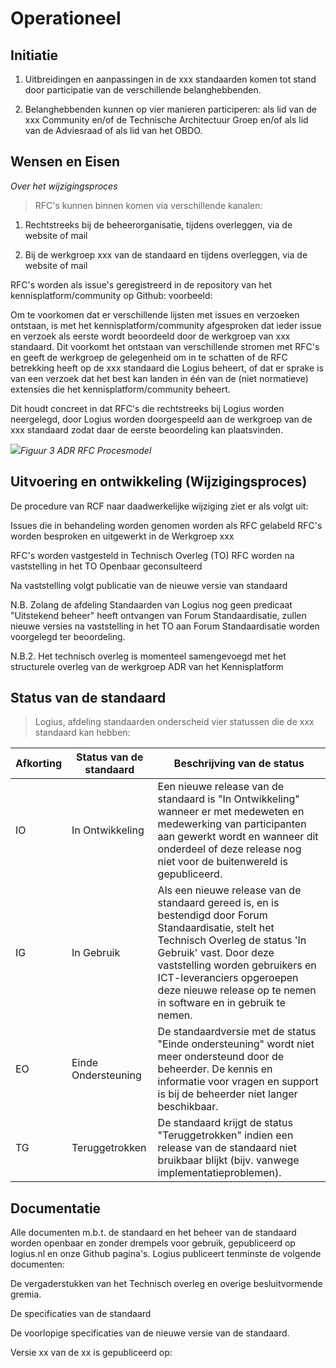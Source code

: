 # Operationeel

## Initiatie

<!-- end list -->

1.  Uitbreidingen en aanpassingen in de xxx standaarden komen tot stand
    door participatie van de verschillende belanghebbenden.

2.  Belanghebbenden kunnen op vier manieren participeren: als lid van de
    xxx Community en/of de Technische Architectuur Groep en/of als lid
    van de Adviesraad of als lid van het OBDO.

## Wensen en Eisen

_Over het wijzigingsproces_


> RFC's kunnen binnen komen via verschillende kanalen:

1.  Rechtstreeks bij de beheerorganisatie, tijdens overleggen, via de website of mail

2.  Bij de werkgroep xxx van de standaard en tijdens overleggen, via de
    website of mail

<aside class="example">
RFC's worden als issue's geregistreerd in de repository van het
kennisplatform/community op Github: voorbeeld:
<https://github.com/Geonovum/KP-APIs/issues>

Om te voorkomen dat er verschillende lijsten met issues en verzoeken
ontstaan, is met het kennisplatform/community afgesproken dat ieder
issue en verzoek als eerste wordt beoordeeld door de werkgroep van xxx
standaard. Dit voorkomt het ontstaan van verschillende stromen met
RFC's en geeft de werkgroep de gelegenheid om in te schatten of de RFC
betrekking heeft op de xxx standaard die Logius beheert, of dat er
sprake is van een verzoek dat het best kan landen in één van de (niet
normatieve) extensies die het kennisplatform/community beheert.

Dit houdt concreet in dat RFC's die rechtstreeks bij Logius worden
neergelegd, door Logius worden doorgespeeld aan de werkgroep van de
xxx standaard zodat daar de eerste beoordeling kan plaatsvinden.

![](./media/image11.png)*Figuur 3 ADR RFC Procesmodel*
</aside>

## Uitvoering en ontwikkeling (Wijzigingsproces)

<aside class="example">
De procedure van RCF naar daadwerkelijke wijziging ziet er als volgt
uit:

Issues die in behandeling worden genomen worden als RFC gelabeld RFC's
worden besproken en uitgewerkt in de Werkgroep xxx

RFC's worden vastgesteld in Technisch Overleg (TO) RFC worden na
vaststelling in het TO Openbaar geconsulteerd

Na vaststelling volgt publicatie van de nieuwe versie van standaard

N.B. Zolang de afdeling Standaarden van Logius nog geen predicaat
"Uitstekend beheer" heeft ontvangen van Forum Standaardisatie, zullen
nieuwe versies na vaststelling in het TO aan Forum Standaardisatie
worden voorgelegd ter beoordeling.

N.B.2. Het technisch overleg is momenteel samengevoegd met het
structurele overleg van de werkgroep ADR van het Kennisplatform
</aside>

## Status van de standaard

> Logius, afdeling standaarden onderscheid vier statussen die de xxx
> standaard kan hebben:


| **Afkorting** | **Status van de standaard** | **Beschrijving van de status** |
|      ---      |              ---            |               ---              |
| IO | In Ontwikkeling | Een nieuwe release van de standaard is "In Ontwikkeling" wanneer er met medeweten en medewerking van participanten aan gewerkt wordt en wanneer dit onderdeel of deze release nog niet voor de buitenwereld is gepubliceerd. |
| IG | In Gebruik      | Als een nieuwe release van de standaard gereed is, en is bestendigd door Forum Standaardisatie, stelt het Technisch Overleg de status 'In Gebruik' vast. Door deze vaststelling worden gebruikers en ICT-leveranciers opgeroepen deze nieuwe release op te nemen in software en in gebruik te nemen. |
| EO | Einde Ondersteuning | De standaardversie met de status "Einde ondersteuning" wordt niet meer ondersteund door de beheerder. De kennis en informatie voor vragen en support is bij de beheerder niet langer beschikbaar. |
| TG | Teruggetrokken   | De standaard krijgt de status "Teruggetrokken" indien een release van de standaard niet bruikbaar blijkt (bijv. vanwege implementatieproblemen). |

## Documentatie

<aside class="example">
Alle documenten m.b.t. de standaard en het beheer van de standaard
worden openbaar en zonder drempels voor gebruik, gepubliceerd op
logius.nl en onze Github pagina's. Logius publiceert tenminste de
volgende documenten:

De vergaderstukken van het Technisch overleg en overige
besluitvormende gremia.

De specificaties van de standaard

De voorlopige specificaties van de nieuwe versie van de standaard.

Versie xx van de xx is gepubliceerd op:
</aside>
